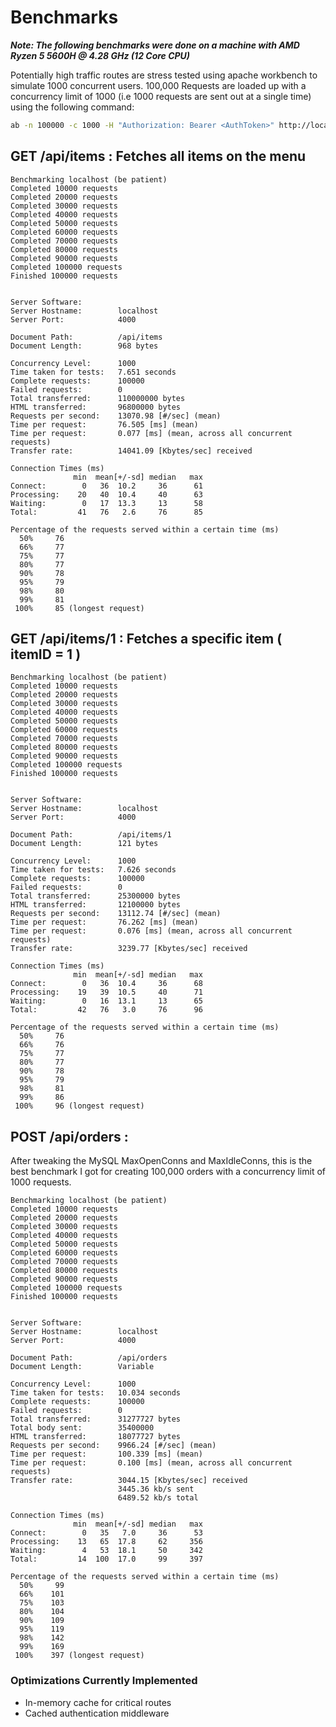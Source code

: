 # Benchmarks


***Note: The following benchmarks were done on a machine with AMD Ryzen 5 5600H @ 4.28 GHz (12 Core CPU)***

Potentially high traffic routes are stress tested using apache workbench to simulate 1000 concurrent users. 100,000 Requests are loaded up with a concurrency limit of 1000 (i.e 1000 requests are sent out at a single time) using the following command:

```bash
ab -n 100000 -c 1000 -H "Authorization: Bearer <AuthToken>" http://localhost:4000/api/<whatever-route>
```

## GET /api/items : Fetches all items on the menu

```
Benchmarking localhost (be patient)
Completed 10000 requests
Completed 20000 requests
Completed 30000 requests
Completed 40000 requests
Completed 50000 requests
Completed 60000 requests
Completed 70000 requests
Completed 80000 requests
Completed 90000 requests
Completed 100000 requests
Finished 100000 requests


Server Software:
Server Hostname:        localhost
Server Port:            4000

Document Path:          /api/items
Document Length:        968 bytes

Concurrency Level:      1000
Time taken for tests:   7.651 seconds
Complete requests:      100000
Failed requests:        0
Total transferred:      110000000 bytes
HTML transferred:       96800000 bytes
Requests per second:    13070.98 [#/sec] (mean)
Time per request:       76.505 [ms] (mean)
Time per request:       0.077 [ms] (mean, across all concurrent requests)
Transfer rate:          14041.09 [Kbytes/sec] received

Connection Times (ms)
              min  mean[+/-sd] median   max
Connect:        0   36  10.2     36      61
Processing:    20   40  10.4     40      63
Waiting:        0   17  13.3     13      58
Total:         41   76   2.6     76      85

Percentage of the requests served within a certain time (ms)
  50%     76
  66%     77
  75%     77
  80%     77
  90%     78
  95%     79
  98%     80
  99%     81
 100%     85 (longest request)
```


## GET /api/items/1 : Fetches a specific item ( itemID = 1 )


```
Benchmarking localhost (be patient)
Completed 10000 requests
Completed 20000 requests
Completed 30000 requests
Completed 40000 requests
Completed 50000 requests
Completed 60000 requests
Completed 70000 requests
Completed 80000 requests
Completed 90000 requests
Completed 100000 requests
Finished 100000 requests


Server Software:
Server Hostname:        localhost
Server Port:            4000

Document Path:          /api/items/1
Document Length:        121 bytes

Concurrency Level:      1000
Time taken for tests:   7.626 seconds
Complete requests:      100000
Failed requests:        0
Total transferred:      25300000 bytes
HTML transferred:       12100000 bytes
Requests per second:    13112.74 [#/sec] (mean)
Time per request:       76.262 [ms] (mean)
Time per request:       0.076 [ms] (mean, across all concurrent requests)
Transfer rate:          3239.77 [Kbytes/sec] received

Connection Times (ms)
              min  mean[+/-sd] median   max
Connect:        0   36  10.4     36      68
Processing:    19   39  10.5     40      71
Waiting:        0   16  13.1     13      65
Total:         42   76   3.0     76      96

Percentage of the requests served within a certain time (ms)
  50%     76
  66%     76
  75%     77
  80%     77
  90%     78
  95%     79
  98%     81
  99%     86
 100%     96 (longest request)
```

## POST /api/orders : 

After tweaking the MySQL MaxOpenConns and MaxIdleConns, this is the best benchmark I got for creating 100,000 orders with a concurrency limit of 1000 requests.

```
Benchmarking localhost (be patient)
Completed 10000 requests
Completed 20000 requests
Completed 30000 requests
Completed 40000 requests
Completed 50000 requests
Completed 60000 requests
Completed 70000 requests
Completed 80000 requests
Completed 90000 requests
Completed 100000 requests
Finished 100000 requests


Server Software:
Server Hostname:        localhost
Server Port:            4000

Document Path:          /api/orders
Document Length:        Variable

Concurrency Level:      1000
Time taken for tests:   10.034 seconds
Complete requests:      100000
Failed requests:        0
Total transferred:      31277727 bytes
Total body sent:        35400000
HTML transferred:       18077727 bytes
Requests per second:    9966.24 [#/sec] (mean)
Time per request:       100.339 [ms] (mean)
Time per request:       0.100 [ms] (mean, across all concurrent requests)
Transfer rate:          3044.15 [Kbytes/sec] received
                        3445.36 kb/s sent
                        6489.52 kb/s total

Connection Times (ms)
              min  mean[+/-sd] median   max
Connect:        0   35   7.0     36      53
Processing:    13   65  17.8     62     356
Waiting:        4   53  18.1     50     342
Total:         14  100  17.0     99     397

Percentage of the requests served within a certain time (ms)
  50%     99
  66%    101
  75%    103
  80%    104
  90%    109
  95%    119
  98%    142
  99%    169
 100%    397 (longest request)
 ```




### Optimizations Currently Implemented
- In-memory cache for critical routes
- Cached authentication middleware